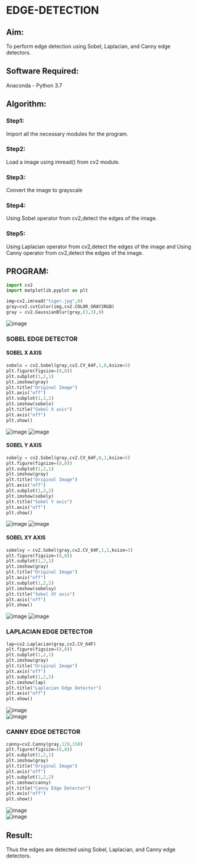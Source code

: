 # EDGE-DETECTION
## Aim:
To perform edge detection using Sobel, Laplacian, and Canny edge detectors.

## Software Required:
Anaconda - Python 3.7

## Algorithm:
### Step1:
Import all the necessary modules for the program.

### Step2:
Load a image using imread() from cv2 module.

### Step3:
Convert the image to grayscale

### Step4:
Using Sobel operator from cv2,detect the edges of the image.

### Step5:

Using Laplacian operator from cv2,detect the edges of the image and Using Canny operator from cv2,detect the edges of the image.

## PROGRAM:
```python
import cv2
import matplotlib.pyplot as plt

img=cv2.imread("tiger.jpg",0)
gray=cv2.cvtColor(img,cv2.COLOR_GRAY2RGB)
gray = cv2.GaussianBlur(gray,(3,3),0)
```
![image](https://github.com/Yogeshvar005/EDGE-DETECTION/assets/113497367/2eb7e358-5b6f-45e9-ba21-327c977607f9)

### SOBEL EDGE DETECTOR
#### SOBEL X AXIS
```python
sobelx = cv2.Sobel(gray,cv2.CV_64F,1,0,ksize=5)
plt.figure(figsize=(8,8))
plt.subplot(1,2,1)
plt.imshow(gray)
plt.title("Original Image")
plt.axis("off")
plt.subplot(1,2,2)
plt.imshow(sobelx)
plt.title("Sobel X axis")
plt.axis("off")
plt.show()
```
![image](https://github.com/Yogeshvar005/EDGE-DETECTION/assets/113497367/dd50e39d-7fee-4ae1-9e55-5f18e8e0e220)
![image](https://github.com/Yogeshvar005/EDGE-DETECTION/assets/113497367/2835dc43-b41a-4d12-a87a-ee1db2f282f9)


#### SOBEL Y AXIS
```python
sobely = cv2.Sobel(gray,cv2.CV_64F,0,1,ksize=5)
plt.figure(figsize=(8,8))
plt.subplot(1,2,1)
plt.imshow(gray)
plt.title("Original Image")
plt.axis("off")
plt.subplot(1,2,2)
plt.imshow(sobely)
plt.title("Sobel Y axis")
plt.axis("off")
plt.show()
```
![image](https://github.com/Yogeshvar005/EDGE-DETECTION/assets/113497367/8b209b2d-171e-41c8-a5ba-acd66339abff)
![image](https://github.com/Yogeshvar005/EDGE-DETECTION/assets/113497367/7080d87a-aea2-4d78-89d3-bc71ea5c615b)


#### SOBEL XY AXIS
```python
sobelxy = cv2.Sobel(gray,cv2.CV_64F,1,1,ksize=5)
plt.figure(figsize=(8,8))
plt.subplot(1,2,1)
plt.imshow(gray)
plt.title("Original Image")
plt.axis("off")
plt.subplot(1,2,2)
plt.imshow(sobelxy)
plt.title("Sobel XY axis")
plt.axis("off")
plt.show()
```
![image](https://github.com/Yogeshvar005/EDGE-DETECTION/assets/113497367/e8dda3cd-568e-4c54-8198-28166968459a)
![image](https://github.com/Yogeshvar005/EDGE-DETECTION/assets/113497367/6075e655-6d96-433e-b299-cf2286397382)


### LAPLACIAN EDGE DETECTOR
```python
lap=cv2.Laplacian(gray,cv2.CV_64F)
plt.figure(figsize=(8,8))
plt.subplot(1,2,1)
plt.imshow(gray)
plt.title("Original Image")
plt.axis("off")
plt.subplot(1,2,2)
plt.imshow(lap)
plt.title("Laplacian Edge Detector")
plt.axis("off")
plt.show()
```
![image](https://github.com/Yogeshvar005/EDGE-DETECTION/assets/113497367/8f962b07-4ec3-495a-9dfd-e248ac31e44c)      
![image](https://github.com/Yogeshvar005/EDGE-DETECTION/assets/113497367/3838b839-4e50-43d0-a62f-8cb07293d624)


### CANNY EDGE DETECTOR
```python
canny=cv2.Canny(gray,120,150)
plt.figure(figsize=(8,8))
plt.subplot(1,2,1)
plt.imshow(gray)
plt.title("Original Image")
plt.axis("off")
plt.subplot(1,2,2)
plt.imshow(canny)
plt.title("Canny Edge Detector")
plt.axis("off")
plt.show()
```
![image](https://github.com/Yogeshvar005/EDGE-DETECTION/assets/113497367/cc4cbd22-12e9-489c-890a-3d6d8acd11b4)            
![image](https://github.com/Yogeshvar005/EDGE-DETECTION/assets/113497367/fe39386e-4653-43bc-9d60-3935230fd952)

## Result:
Thus the edges are detected using Sobel, Laplacian, and Canny edge detectors.

